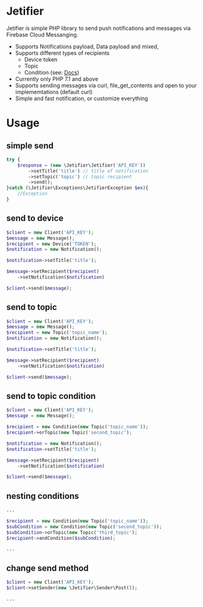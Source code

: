 # Jetifier
Jetifier is simple PHP library to send push notifications and messages via Firebase Cloud Messanging.

* Supports Notifications payload, Data payload and mixed,
* Supports different types of recipients
  * Device token
  * Topic
  * Condition (see: [Docs](https://firebase.google.com/docs/cloud-messaging/http-server-ref#table1))
* Currently only PHP 7.1 and above
* Supports sending messages via curl, file_get_contents and open to your implememtations (default curl)
* Simple and fast notification, or customize everything

# Usage
## simple send
```php
try {
    $response = (new \Jetifier\Jetifier('API_KEY'))
        ->setTitle('title') // title of notification
        ->setTopic('topic') // topic recipient
        ->send();
}catch (\Jetifier\Exceptions\JetifierException $ex){
    //Exception
}
```

## send to device
```php
$client = new Client('API_KEY');
$message = new Message();
$recipient = new Device('TOKEN');
$notification = new Notification();

$notification->setTitle('title');

$message->setRecipient($recipient)
    ->setNotification($notification)

$client->send($message);
```
## send to topic
```php
$client = new Client('API_KEY');
$message = new Message();
$recipient = new Topic('topic_name');
$notification = new Notification();

$notification->setTitle('title');

$message->setRecipient($recipient)
    ->setNotification($notification)

$client->send($message);
```

## send to topic condition
```php
$client = new Client('API_KEY');
$message = new Message();

$recipient = new Condition(new Topic('topic_name'));
$recipient->orTopic(new Topic('second_topic');

$notification = new Notification();
$notification->setTitle('title');

$message->setRecipient($recipient)
    ->setNotification($notification)

$client->send($message);
```

## nesting conditions
```php
...

$recipient = new Condition(new Topic('topic_name'));
$subCondition = new Condition(new Topic('second_topic'));
$subCondition->orTopic(new Topic('third_topic');
$recipient->andCondition($subCondition);

...
```

## change send method
```php
$client = new Client('API_KEY');
$client->setSender(new \Jetifier\Sender\Post());

...
```